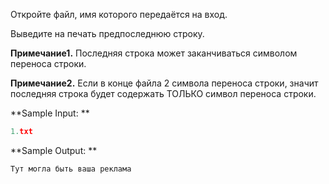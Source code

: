 Откройте файл, имя которого передаётся на вход.

Выведите на печать предпоследнюю строку.


**Примечание1.** Последняя строка может заканчиваться символом переноса строки.

**Примечание2.** Если в конце файла 2 символа переноса строки, значит последняя строка будет содержать ТОЛЬКО символ переноса строки.

**Sample Input: **

```python
1.txt
```


**Sample Output: **

```python
Тут могла быть ваша реклама
```
